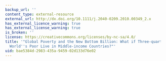 ```yaml
---
backup_url: ''
content_type: external-resource
external_url: http://dx.doi.org/10.1111/j.2040-0209.2010.00349_2.x
has_external_licence_warning: true
has_external_license_warning: true
is_broken: ''
license: https://creativecommons.org/licenses/by-nc-sa/4.0/
title: '"Global Poverty and the New Bottom Billion: What if Three-quarters of the
  World''s Poor Live in Middle-income Countries?"'
uid: bae5384d-2983-435a-9459-02d133d76e02
---
```

